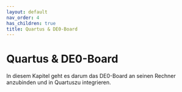 ```yaml
---
layout: default
nav_order: 4
has_children: true
title: Quartus & DE0-Board
---
```


# Quartus & DE0-Board

In diesem Kapitel geht es darum das DE0-Board an seinen Rechner anzubinden und in Quartuszu integrieren.